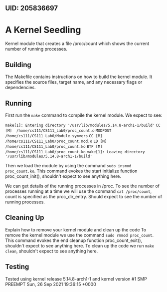 ## UID: 205836697

# A Kernel Seedling

Kernel module that creates a file /proc/count which shows the current number of running processes.

## Building

The Makefile contains instructions on how to build the kernel module. It specifies the source files, target name, and any necessary flags or dependencies.

## Running

First run the `make` command to compile the kernel module. We expect to see:

`make[1]: Entering directory '/usr/lib/modules/5.14.8-arch1-1/build'`
  `CC [M]  /home/cs111/CS111_Lab0/proc_count.o`
  `MODPOST /home/cs111/CS111_Lab0/Module.symvers`
  `CC [M]  /home/cs111/CS111_Lab0/proc_count.mod.o`
  `LD [M]  /home/cs111/CS111_Lab0/proc_count.ko`
  `BTF [M] /home/cs111/CS111_Lab0/proc_count.ko`
`make[1]: Leaving directory '/usr/lib/modules/5.14.8-arch1-1/build'`

Then we load the module by using the command `sudo insmod proc_count.ko`. This command evokes the start initialize function proc_count_init(), shouldn't expect to see anything here.

We can get details of the running processes in /proc. To see the number of processes running at a time we will use the command `cat /proc/count`, count is specified as the proc_dir_entry. Should expect to see the number of running processes.

## Cleaning Up

Explain how to remove your kernel module and clean up the code
To remove the kernel module we use the command `sudo rmmod proc_count`. This command evokes the end cleanup function proc_count_exit(), shouldn't expect to see anything here. To clean up the code we run `make clean`, shouldn't expect to see anything here.

## Testing

Tested using kernel release 5.14.8-arch1-1 and kernel version #1 SMP PREEMPT Sun, 26 Sep 2021 19:36:15 +0000